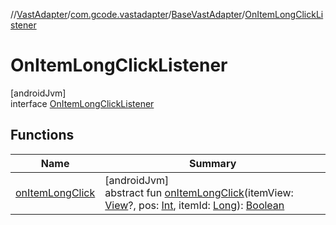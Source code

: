 //[VastAdapter](../../../../index.md)/[com.gcode.vastadapter](../../index.md)/[BaseVastAdapter](../index.md)/[OnItemLongClickListener](index.md)

# OnItemLongClickListener

[androidJvm]\
interface [OnItemLongClickListener](index.md)

## Functions

| Name | Summary |
|---|---|
| [onItemLongClick](on-item-long-click.md) | [androidJvm]<br>abstract fun [onItemLongClick](on-item-long-click.md)(itemView: [View](https://developer.android.com/reference/kotlin/android/view/View.html)?, pos: [Int](https://kotlinlang.org/api/latest/jvm/stdlib/kotlin/-int/index.html), itemId: [Long](https://kotlinlang.org/api/latest/jvm/stdlib/kotlin/-long/index.html)): [Boolean](https://kotlinlang.org/api/latest/jvm/stdlib/kotlin/-boolean/index.html) |
